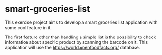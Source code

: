 # smart-groceries-list

This exercise project aims to develop a smart groceries list application with some cool feature in it.

The first feature other than handling a simple list is the possibility to check information about specific 
product by scanning the barcode on it. This application will use the https://world.openfoodfacts.org/ database.

